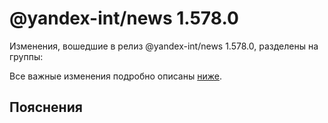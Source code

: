 # @yandex-int/news 1.578.0

<!-- ЧЕЛОВЕЧЕСКОЕ ВСТУПЛЕНИЕ -->

Изменения, вошедшие в релиз @yandex-int/news 1.578.0, разделены на группы:

Все важные изменения подробно описаны [ниже](#Пояснения).

## Пояснения

